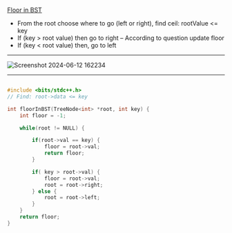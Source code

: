 
[Floor in BST](https://docs.google.com/document/d/1v59v-dtdoO_5MkH1u4mdW2Gjdqpf8r7JZS27AfM4hyk/edit?usp=sharing)
- From the root choose where to go (left or right),  find ceil: rootValue <= key
- If (key > root value) then go to right   – According to question update floor
- If (key < root value) then, go to left 

<hr>

![Screenshot 2024-06-12 162234](https://github.com/Mehul237/A2Z-DSA-Course/assets/117193057/c37722aa-caa4-4d04-ba46-52ab196f022b)


<hr>

```cpp

#include <bits/stdc++.h> 
// Find: root->data <= key

int floorInBST(TreeNode<int> *root, int key) {
    int floor = -1;

    while(root != NULL) {

        if(root->val == key) {
            floor = root->val;
            return floor;
        }

        if( key > root->val) {
            floor = root->val;
            root = root->right;
        } else {
            root = root->left;
        }
    }
    return floor;
}

```

